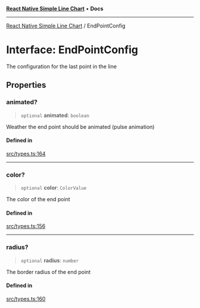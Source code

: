 [**React Native Simple Line Chart**](../README.md) • **Docs**

***

[React Native Simple Line Chart](../globals.md) / EndPointConfig

# Interface: EndPointConfig

The configuration for the last point in the line

## Properties

### animated?

> `optional` **animated**: `boolean`

Weather the end point should be animated (pulse animation)

#### Defined in

[src/types.ts:164](https://github.com/Malaa-tech/react-native-simple-line-chart/blob/638977e1064b855904c85112815974f31c2777e9/src/types.ts#L164)

***

### color?

> `optional` **color**: `ColorValue`

The color of the end point

#### Defined in

[src/types.ts:156](https://github.com/Malaa-tech/react-native-simple-line-chart/blob/638977e1064b855904c85112815974f31c2777e9/src/types.ts#L156)

***

### radius?

> `optional` **radius**: `number`

The border radius of the end point

#### Defined in

[src/types.ts:160](https://github.com/Malaa-tech/react-native-simple-line-chart/blob/638977e1064b855904c85112815974f31c2777e9/src/types.ts#L160)
